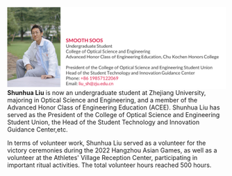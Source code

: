 <img align="left" src="\images\photo.png"/>

**Shunhua Liu** is now an undergraduate student at Zhejiang University, majoring in Optical Science and Engineering, and a member of the Advanced Honor Class of Engineering Education (ACEE). Shunhua Liu has served as the President of the College of Optical Science and Engineering  Student Union, the Head of the Student Technology and Innovation Guidance Center,etc.

In terms of volunteer work, Shunhua Liu served as a volunteer for the victory ceremonies during the 2022 Hangzhou Asian Games, as well as a volunteer at the Athletes' Village Reception Center, participating in important ritual activities. The total volunteer hours reached 500 hours.
